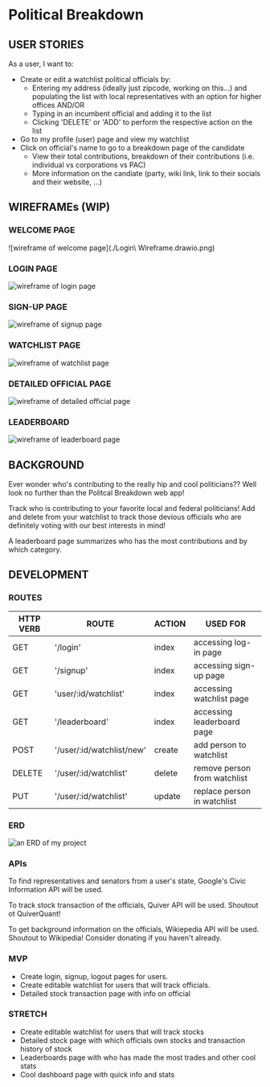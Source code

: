 # Political Breakdown

## USER STORIES

As a user, I want to:

- Create or edit a watchlist political officials by:
  - Entering my address (ideally just zipcode, working on this...) and populating the list with local representatives with an option for higher offices AND/OR
  - Typing in an incumbent official and adding it to the list
  - Clicking 'DELETE' or 'ADD' to perform the respective action on the list
- Go to my profile (user) page and view my watchlist
- Click on official's name to go to a breakdown page of the candidate
  - View their total contributions, breakdown of their contributions (i.e. individual vs corporations vs PAC)
  - More information on the candiate (party, wiki link, link to their socials and their website, ...) 

## WIREFRAMEs (WIP)

### WELCOME PAGE
![wireframe of welcome page](./Login\ Wireframe.drawio.png)

### LOGIN PAGE
![wireframe of login page](./Login2_Wireframe.drawio.png)

### SIGN-UP PAGE
![wireframe of signup page](./Sign-up_Wireframe.drawio.png)

### WATCHLIST PAGE
![wireframe of watchlist page](./Watchlist_Wireframe.drawio.png)

### DETAILED OFFICIAL PAGE
![wireframe of detailed official page](./Detailed_Official_Wireframe.drawio.png)

### LEADERBOARD
![wireframe of leaderboard page](./Leaderboard_Wireframe.drawio.png)

## BACKGROUND

Ever wonder who's contributing to the really hip and cool politicians?? Well look no further than the Politcal Breakdown web app!

Track who is contributing to your favorite local and federal politicians! Add and delete from your watchlist to track those devious officials who are definitely voting with our best interests in mind!

A leaderboard page summarizes who has the most contributions and by which category.

## DEVELOPMENT

### ROUTES

|HTTP VERB|ROUTE                    |ACTION|USED FOR                    |
|---------|-------------------------|------|----------------------------|
|GET      |'/login'                 |index |accessing log-in page       |
|GET      |'/signup'                |index |accessing sign-up page      | 
|GET      |'user/:id/watchlist'     |index |accessing watchlist page    |
|GET      |'/leaderboard'           |index |accessing leaderboard page  |
|POST     |'/user/:id/watchlist/new'|create|add person to watchlist     |
|DELETE   |'/user/:id/watchlist'    |delete|remove person from watchlist|
|PUT      |'/user/:id/watchlist'    |update|replace person in watchlist |

### ERD

![an ERD of my project](./ERD.drawio.png)

### APIs

To find representatives and senators from a user's state, Google's Civic Information API will be used.

To track stock transaction of the officials, Quiver API will be used. Shoutout ot QuiverQuant!

To get background information on the officials, Wikiepedia API will be used. Shoutout to Wikipedia! Consider donating if you haven't already.

### MVP

- Create login, signup, logout pages for users.
- Create editable watchlist for users that will track officials.
- Detailed stock transaction page with info on official

### STRETCH

- Create editable watchlist for users that will track stocks
- Detailed stock page with which officials own stocks and transaction history of stock
- Leaderboards page with who has made the most trades and other cool stats
- Cool dashboard page with quick info and stats

